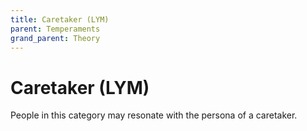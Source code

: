 ```yaml
---
title: Caretaker (LYM)
parent: Temperaments
grand_parent: Theory
---
```


# Caretaker (LYM)

People in this category may resonate with the persona of a caretaker.
